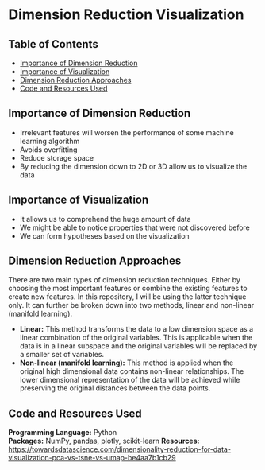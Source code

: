 # Dimension Reduction Visualization

## Table of Contents  

<!--ts-->
   * [Importance of Dimension Reduction](#importance-of-dimension-reduction)
   * [Importance of Visualization](#importance-of-visualization)
   * [Dimension Reduction Approaches](#dimension-reduction-approaches)
   * [Code and Resources Used](#code-and-resources-used)
<!--te-->

## Importance of Dimension Reduction

* Irrelevant features will worsen the performance of some machine learning algorithm
* Avoids overfitting
* Reduce storage space
* By reducing the dimension down to 2D or 3D allow us to visualize the data

## Importance of Visualization

* It allows us to comprehend the huge amount of data
* We might be able to notice properties that were not discovered before
* We can form hypotheses based on the visualization

## Dimension Reduction Approaches

There are two main types of dimension reduction techniques. Either by choosing the most important features or combine the existing features to create new features. In this repository, I will be using the latter technique only. It can further be broken down into two methods, linear and non-linear (manifold learning). 

* **Linear:** This method transforms the data to a low dimension space as a linear combination of the original variables. This is applicable when the data is in a linear subspace and the original variables will be replaced by a smaller set of variables. 
* **Non-linear (manifold learning):** This method is applied when the original high dimensional data contains non-linear relationships. The lower dimensional representation of the data will be achieved while preserving the original distances between the data points.


## Code and Resources Used

**Programming Language:** Python  
**Packages:** NumPy, pandas, plotly, scikit-learn
**Resources:**
https://towardsdatascience.com/dimensionality-reduction-for-data-visualization-pca-vs-tsne-vs-umap-be4aa7b1cb29  
